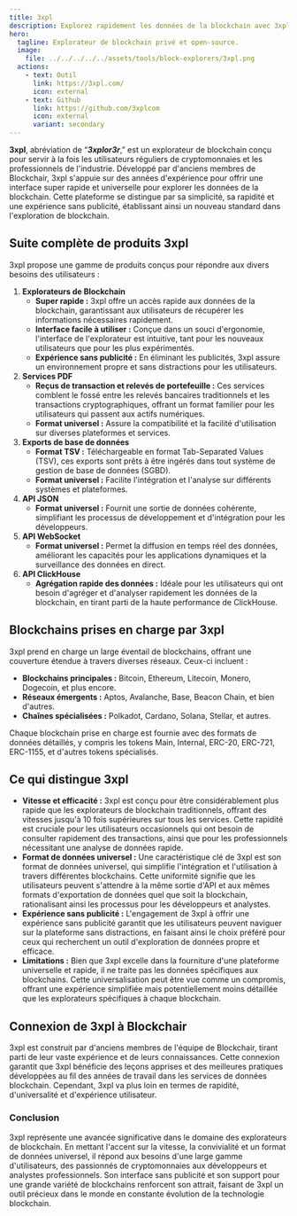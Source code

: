 ```yaml
---
title: 3xpl
description: Explorez rapidement les données de la blockchain avec 3xpl. Pas de publicités, format universel et prise en charge des blockchains les plus populaires.
hero:
  tagline: Explorateur de blockchain privé et open-source.
  image: 
    file: ../../../../../assets/tools/block-explorers/3xpl.png
  actions:
    - text: Outil
      link: https://3xpl.com/
      icon: external
    - text: Github
      link: https://github.com/3xplcom
      icon: external
      variant: secondary
---
```


**3xpl**, abréviation de “***3xplor3r***,” est un explorateur de blockchain conçu pour servir à la fois les utilisateurs réguliers de cryptomonnaies et les professionnels de l'industrie. Développé par d'anciens membres de Blockchair, 3xpl s'appuie sur des années d'expérience pour offrir une interface super rapide et universelle pour explorer les données de la blockchain. Cette plateforme se distingue par sa simplicité, sa rapidité et une expérience sans publicité, établissant ainsi un nouveau standard dans l'exploration de blockchain.

## Suite complète de produits 3xpl
3xpl propose une gamme de produits conçus pour répondre aux divers besoins des utilisateurs :
1. **Explorateurs de Blockchain**
    - **Super rapide :** 3xpl offre un accès rapide aux données de la blockchain, garantissant aux utilisateurs de récupérer les informations nécessaires rapidement.
    - **Interface facile à utiliser :** Conçue dans un souci d'ergonomie, l'interface de l'explorateur est intuitive, tant pour les nouveaux utilisateurs que pour les plus expérimentés.
    - **Expérience sans publicité :** En éliminant les publicités, 3xpl assure un environnement propre et sans distractions pour les utilisateurs.
2. **Services PDF**
    - **Reçus de transaction et relevés de portefeuille :** Ces services comblent le fossé entre les relevés bancaires traditionnels et les transactions cryptographiques, offrant un format familier pour les utilisateurs qui passent aux actifs numériques.
    - **Format universel :** Assure la compatibilité et la facilité d'utilisation sur diverses plateformes et services.
3. **Exports de base de données**
    - **Format TSV :** Téléchargeable en format Tab-Separated Values (TSV), ces exports sont prêts à être ingérés dans tout système de gestion de base de données (SGBD).
    - **Format universel :** Facilite l'intégration et l'analyse sur différents systèmes et plateformes.
4. **API JSON**
    - **Format universel :** Fournit une sortie de données cohérente, simplifiant les processus de développement et d'intégration pour les développeurs.
5. **API WebSocket**
    - **Format universel :** Permet la diffusion en temps réel des données, améliorant les capacités pour les applications dynamiques et la surveillance des données en direct.
6. **API ClickHouse**
    - **Agrégation rapide des données :** Idéale pour les utilisateurs qui ont besoin d'agréger et d'analyser rapidement les données de la blockchain, en tirant parti de la haute performance de ClickHouse.

## Blockchains prises en charge par 3xpl
3xpl prend en charge un large éventail de blockchains, offrant une couverture étendue à travers diverses réseaux. Ceux-ci incluent :
- **Blockchains principales :** Bitcoin, Ethereum, Litecoin, Monero, Dogecoin, et plus encore.
- **Réseaux émergents :** Aptos, Avalanche, Base, Beacon Chain, et bien d'autres.
- **Chaînes spécialisées :** Polkadot, Cardano, Solana, Stellar, et autres.

Chaque blockchain prise en charge est fournie avec des formats de données détaillés, y compris les tokens Main, Internal, ERC-20, ERC-721, ERC-1155, et d'autres tokens spécialisés.

## Ce qui distingue 3xpl
- **Vitesse et efficacité :** 3xpl est conçu pour être considérablement plus rapide que les explorateurs de blockchain traditionnels, offrant des vitesses jusqu'à 10 fois supérieures sur tous les services. Cette rapidité est cruciale pour les utilisateurs occasionnels qui ont besoin de consulter rapidement des transactions, ainsi que pour les professionnels nécessitant une analyse de données rapide.
- **Format de données universel :** Une caractéristique clé de 3xpl est son format de données universel, qui simplifie l'intégration et l'utilisation à travers différentes blockchains. Cette uniformité signifie que les utilisateurs peuvent s'attendre à la même sortie d'API et aux mêmes formats d'exportation de données quel que soit la blockchain, rationalisant ainsi les processus pour les développeurs et analystes.
- **Expérience sans publicité :** L'engagement de 3xpl à offrir une expérience sans publicité garantit que les utilisateurs peuvent naviguer sur la plateforme sans distractions, en faisant ainsi le choix préféré pour ceux qui recherchent un outil d'exploration de données propre et efficace.
- **Limitations :** Bien que 3xpl excelle dans la fourniture d'une plateforme universelle et rapide, il ne traite pas les données spécifiques aux blockchains. Cette universalisation peut être vue comme un compromis, offrant une expérience simplifiée mais potentiellement moins détaillée que les explorateurs spécifiques à chaque blockchain.

## Connexion de 3xpl à Blockchair
3xpl est construit par d'anciens membres de l'équipe de Blockchair, tirant parti de leur vaste expérience et de leurs connaissances. Cette connexion garantit que 3xpl bénéficie des leçons apprises et des meilleures pratiques développées au fil des années de travail dans les services de données blockchain. Cependant, 3xpl va plus loin en termes de rapidité, d'universalité et d'expérience utilisateur.

### Conclusion
3xpl représente une avancée significative dans le domaine des explorateurs de blockchain. En mettant l'accent sur la vitesse, la convivialité et un format de données universel, il répond aux besoins d'une large gamme d'utilisateurs, des passionnés de cryptomonnaies aux développeurs et analystes professionnels. Son interface sans publicité et son support pour une grande variété de blockchains renforcent son attrait, faisant de 3xpl un outil précieux dans le monde en constante évolution de la technologie blockchain.
